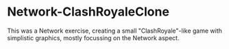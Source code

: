 # Network-ClashRoyaleClone

This was a Network exercise, creating a small "ClashRoyale"-like game with simplistic graphics, mostly focussing on the Network aspect.
